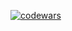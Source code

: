 [![codewars](https://www.codewars.com/users/Swokko/badges/large)](https://www.codewars.com/users/Swokko) 

<!---
Swokko/Swokko is a ✨ special ✨ repository because its `README.md` (this file) appears on your GitHub profile.
You can click the Preview link to take a look at your changes.
--->
